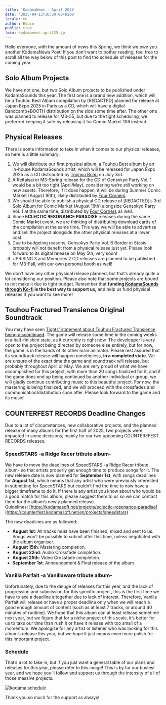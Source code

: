 ```yaml
---
title: 'KodamaNews - April 2025'
date: '2025-04-13T16:00:00+0200'
locale: en
author: Robin
public: true
twin: kodamanews-april25-jp
---
```


Hello everyone, with the amount of news this Spring, we think we owe you another KodamaNews Post\! If you don’t want to bother reading, feel free to scroll all the way below of this post to find the schedule of releases for the coming year.

## Solo Album Projects

We have not one, but two Solo Album projects to be published under KodamaSounds this year. The first one is a brand new addition, which will be a Touhou Best Album compilation by \[REDACTED\] planned for release at Japan Expo 2025 in Paris as a CD, which will have a digital Bandcamp+BOOTH distribution on the side some time after. The other one was planned to release for M3-55, but due to the tight scheduling, we preferred keeping it safe by releasing it for Comic Market 106 instead.

## Physical Releases

There is some information to take in when it comes to our physical releases, so here is a little summary:

1. We will distribute our first physical album, a Touhou Best album by an in-house KodamaSounds artist, which will be released for Japan Expo 2025 as a CD distributed by [Touhou Bohu](http://touhoubohu.ch/) on July 3rd.  
2. A Reitaisai or M3-Spring release for the CD of Gensokyo Party Vol. 1 would be a bit too tight (April/May), considering we’re still working on new assets. Therefore, if it does happen, it will be during Summer Comic Market (August 16th), likely distributed by [Four Corners](https://x.com/4CornersDoujin).   
3. We should be able to publish a physical CD release of \[REDACTED\]’s 3rd Solo Album for Comic Market (August 16th) alongside Gensokyo Party Vol. 1 at the same time, distributed by [Four Corners](https://x.com/4CornersDoujin) as well.  
4. Since **ECLECTIC RESONANCE PARADISE** releases during the same Comic Market event, we are thinking of distributing download cards of the compilation at the same time. This way we will be able to advertise and sell the project alongside the other physical releases at a lower cost.  
5. Due to budgeting reasons, Gensokyo Party Vol. 6 Border in Stasis probably will not benefit from a physical release just yet. Please look forward to its digital release on May 5th, very soon\!  
6. UPRISING 3 and Memories 2 CD releases are planned to be published for M3-Fall, with our own personal booth as well\!

We don’t have any other physical release planned, but that’s already quite a lot considering our position. Please also note that some projects are bound to not make it due to tight budget. Remember that **funding [KodamaSounds through Ko-fi](https://ko-fi.com/kodamasoft) is the best way to support us,** and help us fund physical releases if you want to see more\!

## Touhou Fractured Transience Original Soundtrack

You may have seen [Tights’ statement about Touhou Fractured Transience being discontinued](https://twitter.com/StuffTight/status/1906288037568389279). The game will release some time in the coming weeks in a half-finished state, as it currently is right now. The developper is very open to the project being directed by someone else entirely, but for now, the game is in the hands of its other main animator. Please rest assured that its soundtrack release will happen nonetheless, **in a completed state**. We are unsure of the exact time the game and soundtrack will release, but probably throughout April or May. We are very proud of what we have accomplished for this project, with more than 20 songs finalized for it, and if the game does end up being continued by another individual or group, we will gladly continue contributing music to this beautiful project. For now, the mastering is being finalized, and we will proceed with the crossfades and communication/distribution soon after. Please look forward to the game and its music\!

## COUNTERFEST RECORDS Deadline Changes

Due to a lot of circumstances, new collaborative projects, and the planned release of many albums for the first half of 2025, two projects were impacted in some decisions, mainly for our two upcoming COUNTEREFEST RECORDS releases.

### SpeedSTARS \-a Ridge Racer tribute album-

We have to move the deadlines of SpeedSTARS \-a Ridge Racer tribute album- so that artists properly get enough time to produce songs for it. The new release date is now planned for **September 1st**, with songs deadlines for **August 1st,** which means that any artist who were previously interested in submitting for SpeedSTARS but couldn’t find the time to now have a bigger timeframe to do it. If there is any artist you know about who would be a good match for this album, please suggest them to us so we can contact them for the album’s newly planned release.  
Guidelines: [https://kodamasoft.net/projects/eclectic-resonance-paradise](https://counterfest.kodamasoft.net/en/projects/speedstars)

The new deadlines are as followed:

- **August 1st**: All tracks must have been finished, mixed and sent to us. Songs won’t be possible to submit after this time, unless negotiated with the album organiser.
- **August 15th**: Mastering completion.
- **August 22nd**: Audio Crossfade completion.
- **August 25th**: Video Crossfade completion.
- **September 1st**: Announcement & Final release of the album

### Vanilla Parfait \-a Vanillaware tribute album-

Unfortunately, due to the deluge of releases for this year, and the lack of progression and submission for this specific project, this is the first time we have to axe a deadline altogether due to lack of interest. Therefore, Vanilla Parfait will release or have a proper deadline only when we will reach a good enough amount of content (such as at least 7 tracks, or around 40 minutes of runtime). We hope that this album can at least release sometime next year, but we figure that for a niche project of this scale, it’s better for us to take our time than rush it or have it release with too small of a momentum. We apologize for any artist or listener who was looking for this album’s release this year, but we hope it just means even more polish for this important project.

### Schedule

That’s a lot to take in, but if you just want a general table of our plans and releases for this year, please refer to this image\! This is by far our busiest year, and we hope you’ll follow and support us through the intensity of all of those massive projects.

[![kodama schedule](/assets/posts/kodamaschedule.png)](/assets/posts/kodamaschedule.png)

Thank you so much for the support as always!